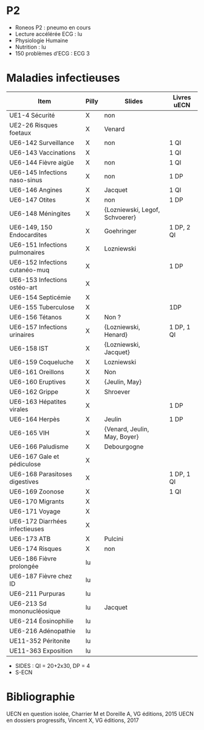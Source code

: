 ﻿
# P2

* Roneos P2 : pneumo en cours
* Lecture accélérée ECG : lu
* Physiologie Humaine
* Nutrition : lu
* 150 problèmes d’ECG : ECG 3


# Maladies infectieuses

 Item                          |Pilly|Slides                        |Livres uECN
-------------------------------|-----|------------------------------|-----------
UE1-4 Sécurité                 |X    |non                           |
UE2-26 Risques foetaux         |X    |Venard                        |
UE6-142 Surveillance           |X    |non                           |1 QI
UE6-143 Vaccinations           |X    |                              |1 QI
UE6-144 Fièvre aigüe           |X    |non                           |1 QI
UE6-145 Infections naso-sinus  |X    |non                           |1 DP
UE6-146 Angines                |X    |Jacquet                       |1 QI
UE6-147 Otites                 |X    |non                           |1 DP
UE6-148 Méningites             |X    |{Lozniewski, Legof, Schvoerer}|
UE6-149, 150 Endocardites      |X    |Goehringer                    |1 DP, 2 QI
UE6-151 Infections pulmonaires |X    |Lozniewski                    |
UE6-152 Infections cutanéo-muq |X    |                              |1 DP
UE6-153 Infections ostéo-art   |X    |                              |
UE6-154 Septicémie             |X    |                              |
UE6-155 Tuberculose            |X    |                              |1DP
UE6-156 Tétanos                |X    |Non ?                         |
UE6-157 Infections urinaires   |X    |{Lozniewski, Henard}          |1 DP, 1 QI
UE6-158 IST                    |X    |{Lozniewski, Jacquet}         |
UE6-159 Coqueluche             |X    |Lozniewski                    |
UE6-161 Oreillons              |X    |Non                           |
UE6-160 Eruptives              |X    |{Jeulin, May}                 |
UE6-162 Grippe                 |X    |Shroever                      |
UE6-163 Hépatites virales      |X    |                              |1 DP
UE6-164 Herpès                 |X    |Jeulin                        |1 DP
UE6-165 VIH                    |X    |{Venard, Jeulin, May, Boyer}  |
UE6-166 Paludisme              |X    |Debourgogne                   |
UE6-167 Gale et pédiculose     |X    |                              |
UE6-168 Parasitoses digestives |X    |                              |1 DP, 1 QI
UE6-169 Zoonose                |X    |                              |1 QI
UE6-170 Migrants               |X    |                              |
UE6-171 Voyage                 |X    |                              |
UE6-172 Diarrhées infectieuses |X    |                              |
UE6-173 ATB                    |X    |Pulcini                       |
UE6-174 Risques                |X    |non                           |
UE6-186 Fièvre prolongée       |lu   |                              |
UE6-187 Fièvre chez ID         |lu   |                              |
UE6-211 Purpuras               |lu   |                              |
UE6-213 Sd mononucléosique     |lu   |Jacquet                       |
UE6-214 Éosinophilie           |lu   |                              |
UE6-216 Adénopathie            |lu   |                              |
UE11-352 Péritonite            |lu   |                              |
UE11-363 Exposition            |lu   |                              |


* SIDES : QI = 20+2x30, DP = 4
* S-ECN

# Bibliographie 
UECN en question isolée, Charrier M et Doreille A, VG éditions, 2015
UECN en dossiers progressifs, Vincent X, VG éditions, 2017
